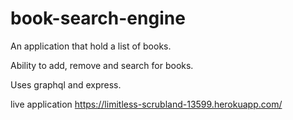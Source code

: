 # book-search-engine

An application that hold a list of books.

Ability to add, remove and search for books.

Uses graphql and express.

live application https://limitless-scrubland-13599.herokuapp.com/